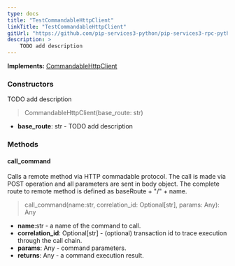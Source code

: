 ```yaml
---
type: docs
title: "TestCommandableHttpClient"
linkTitle: "TestCommandableHttpClient"
gitUrl: "https://github.com/pip-services3-python/pip-services3-rpc-python"
description: >
    TODO add description
---
```


**Implements:** [CommandableHttpClient](../../clients/commandable_http_client)

### Constructors
TODO add description

> CommandableHttpClient(base_route: str)

- **base_route**: str - TODO add description


### Methods

#### call_command
Calls a remote method via HTTP commadable protocol.
The call is made via POST operation and all parameters are sent in body object.
The complete route to remote method is defined as baseRoute + "/" + name.

> call_command(name:str, correlation_id: Optional[str], params: Any): Any

- **name**:str - a name of the command to call. 
- **correlation_id**: Optional[str] - (optional) transaction id to trace execution through the call chain.
- **params**: Any - command parameters.
- **returns**: Any - a command execution result.

